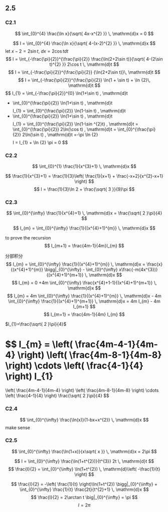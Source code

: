## 2.5
### C2.1

$$
\int_{0}^{4} \frac{\ln x}{\sqrt{ 4x-x^{2} }} \, \mathrm{d}x = 0 
$$

$$
I = \int_{0}^{4} \frac{\ln x}{\sqrt{ 4-(x-2)^{2} }} \, \mathrm{d}x 
$$
let ${x - 2 = 2\sin t}$, $dx=2\cos tdt$ 
$$
I = \int_{-\frac{\pi}{2}}^{\frac{\pi}{2}} \frac{\ln(2+2\sin t)}{\sqrt{ 4-(2\sin t)^{2} }}  2\cos t \, \mathrm{d}t 
$$
$$
I = \int_{-\frac{\pi}{2}}^{\frac{\pi}{2}} {\ln(2+2\sin t)}\, \mathrm{d}t 
$$
$$
I = \int_{-\frac{\pi}{2}}^{\frac{\pi}{2}} \ln(1 + \sin t) + \ln {2}\, \mathrm{d}t 
$$
$$
I_{1} = \int_{-\frac{\pi}{2}}^{0} \ln(1+\sin t) \, \mathrm{d}t 
+ \int_{0}^{\frac{\pi}{2}}  \ln(1+\sin t) \, \mathrm{d}t 
$$
$$
I_{1} = \int_{0}^{\frac{\pi}{2}}  \ln(1-\sin t) \, \mathrm{d}t 
+ \int_{0}^{\frac{\pi}{2}}  \ln(1+\sin t) \, \mathrm{d}t 
$$
$$
I_{1} = \int_{0}^{\frac{\pi}{2}} \ln(1-\sin ^{2}t) \, \mathrm{d}t 
 = \int_{0}^{\frac{\pi}{2}} 2\ln(\cos t) \, \mathrm{d}t 
 = \int_{0}^{\frac{\pi}{2}} 2\ln(\sin t) \, \mathrm{d}t =-\pi \ln {2}
$$
$$
I = I_{1} + \ln {2} \pi = 0
$$

### C2.2

$$
\int_{0}^{1} \frac{1}{x^{3}+1} \, \mathrm{d}x 
$$

$$
\frac{1}{x^{3}+1} = \frac{1}{3}\left( \frac{1}{x+1} + \frac{-x+2}{x^{2}-x+1} \right)
$$
$$
I = \frac{1}{3}\ln 2 + \frac{\sqrt{ 3 }}{9}\pi
$$

### C2.3

$$
\int_{0}^{\infty} \frac{1}{x^{4}+1} \, \mathrm{d}x  = \frac{\sqrt{ 2 }\pi}{4}
$$

$$
I_{m} = \int_{0}^{\infty} \frac{1}{(x^{4}+1)^{m}} \, \mathrm{d}x  
$$

to prove the recursion 
$$
I_{m+1} = \frac{4m-1}{4m}I_{m}
$$

分部积分
$$
I_{m} 
= \int_{0}^{\infty} \frac{1}{(x^{4}+1)^{m}} \, \mathrm{d}x 
= \frac{x}{(x^{4}+1)^{m}} \bigg|_{0}^{\infty} -
\int_{0}^{\infty} x\frac{-m(4x^{3})}{(x^{4}+1)^{m+1}} \, \mathrm{d}x  
$$
$$
I_{m} = 0 +4m 
\int_{0}^{\infty} \frac{x^{4}+1-1}{(x^{4}+1)^{m+1}} \, \mathrm{d}x 
$$
$$
I_{m} = 
4m \int_{0}^{\infty} \frac{1}{(x^{4}+1)^{m}} \, \mathrm{d}x -
4m \int_{0}^{\infty} \frac{1}{(x^{4}+1)^{m+1}} \, \mathrm{d}x 
= 4m I_{m} - 4m I_{m+1}
$$
$$
I_{m+1} = \frac{4m-1}{4m} I_{m}
$$

$I_{1}=\frac{\sqrt{ 2 }\pi}{4}$

$$
I_{m} = 
\left( \frac{4m-4-1}{4m-4} \right)
\left( \frac{4m-8-1}{4m-8} \right)
\cdots
\left( \frac{4-1}{4} \right) I_{1}
= 
\left( \frac{4m-4-1}{4m-4} \right)
\left( \frac{4m-8-1}{4m-8} \right)
\cdots
\left( \frac{4-1}{4} \right) \frac{\sqrt{ 2 }\pi}{4}
$$


### C2.4 

$$
\int_{0}^{\infty} \frac{\ln(x)}{1-bx+x^{2}} \, \mathrm{d}x 
$$
make sense


### C2.5

$$
\int_{0}^{\infty} \frac{\ln(1+x)}{x\sqrt{ x }} \, \mathrm{d}x = 2\pi
$$

$$
I = 
\int_{0}^{\infty} \frac{\ln(1+t^{2})}{t^{3}} 2t \, \mathrm{d}t 
$$
$$
\frac{I}{2} 
= \int_{0}^{\infty} \ln(1+t^{2}) \, \mathrm{d}\left( -\frac{1}{t} \right) 
$$

$$
\frac{I}{2} = 
-\left( \frac{1}{t} \right)\ln(1+t^{2}) \bigg|_{0}^{\infty} +
\int_{0}^{\infty} \frac{1}{t} \frac{2t}{t^{2}+1} \, \mathrm{d}x 
$$
$$
\frac{I}{2} = 2\arctan t \big|_{0}^{\infty} = \pi
$$
$$
I = 2\pi
$$

